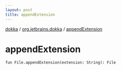 ```yaml
---
layout: post
title: appendExtension
---
```

[dokka](../index.md) / [org.jetbrains.dokka](index.md) / [appendExtension](appendExtension.md)

# appendExtension

```
fun File.appendExtension(extension: String): File
```
